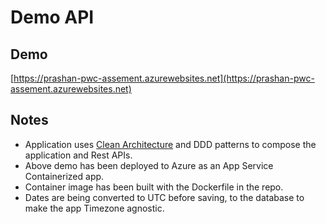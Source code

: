 
# Demo API
## Demo
[https://prashan-pwc-assement.azurewebsites.net](https://prashan-pwc-assement.azurewebsites.net)
## Notes

- Application uses [Clean Architecture](https://blog.cleancoder.com/uncle-bob/2012/08/13/the-clean-architecture.html) and DDD patterns  to compose the application and Rest APIs.
- Above demo has been deployed to Azure as an App Service Containerized app.
- Container image has been built with the Dockerfile in the repo.
- Dates are being converted to UTC before saving, to the database to make the app Timezone agnostic.